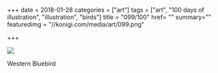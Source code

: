 +++
date = 2018-01-28
categories = ["art"]
tags = ["art", "100 days of illustration", "illustration", "birds"]
title = "099/100"
href= ""
summary=""
featuredimg = "//konigi.com/media/art/099.png"

+++

<img src="//konigi.com/media/art/099.png" />

Western Bluebird
